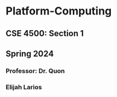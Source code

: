 # Platform-Computing
## CSE 4500: Section 1
## Spring 2024
### Professor: Dr. Quon
### Elijah Larios
